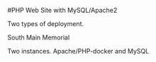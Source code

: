 #PHP Web Site with MySQL/Apache2

Two types of deployment.

South Main Memorial 

Two instances. Apache/PHP-docker and MySQL


